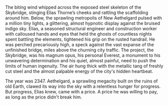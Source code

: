 The biting wind whipped across the exposed steel skeleton of the Skybridge, stinging Elias Thorne’s cheeks and rattling the scaffolding around him.  Below, the sprawling metropolis of New Aethelgard pulsed with a million tiny lights, a glittering, almost hypnotic display against the bruised indigo sky.  Elias, a seasoned structural engineer and construction worker with calloused hands and eyes that held the ghosts of countless nights spent battling the elements, tightened his grip on the rusted handrail.  He was perched precariously high, a speck against the vast expanse of the unfinished bridge, miles above the churning city traffic.  The project, the Skybridge, was his magnum opus, his personal Everest, a monument to his unwavering determination and his quiet, almost painful, need to push the limits of human ingenuity.  The air hung thick with the metallic tang of freshly cut steel and the almost palpable energy of the city's hidden heartbeat.

The year was 2347.  Aethelgard, a sprawling megacity built on the ruins of old Earth, clawed its way into the sky with a relentless hunger for progress.  But progress, Elias knew, came with a price.  A price he was willing to pay, as long as the price didn't break him.
